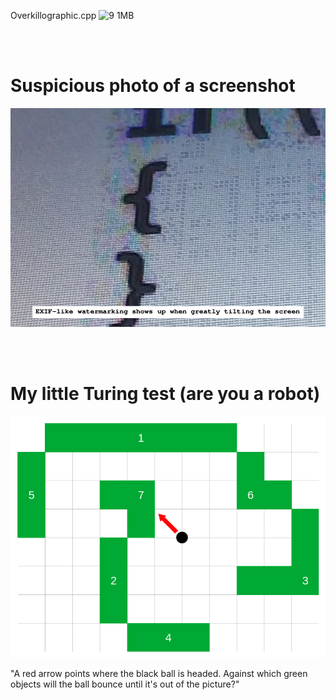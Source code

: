 Overkillographic.cpp
![9 1MB](https://user-images.githubusercontent.com/75550631/228114557-75d1867a-eae0-45a6-885d-379e320eac5d.gif)

<br>
<br>

# Suspicious photo of a screenshot
<p align="center">
  <img src="https://raw.githubusercontent.com/compromise-evident/WhatNot/main/Other/Sus_screenshot.png">
</p>

<br>
<br>

# My little Turing test (are you a robot)
<p align="center">
  <img src="https://raw.githubusercontent.com/compromise-evident/WhatNot/main/Other/Bounce.png">
</p>

"A red arrow points where the black ball is headed. Against which green objects will the ball bounce until it's out of the picture?"
